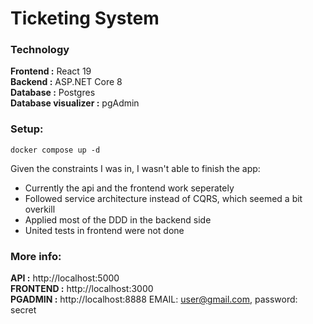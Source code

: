 # Ticketing System

### Technology

**Frontend :** React 19  
**Backend :** ASP.NET Core 8  
**Database :** Postgres  
**Database visualizer :** pgAdmin


### Setup:

`docker compose up -d`

Given the constraints I was in, I wasn't able to finish the app:
- Currently the api and the frontend work seperately
- Followed service architecture instead of CQRS, which seemed a bit overkill
- Applied most of the DDD in the backend side
- United tests in frontend were not done



### More info:

**API :** http://localhost:5000  
**FRONTEND :** http://localhost:3000  
**PGADMIN :** http://localhost:8888 EMAIL: user@gmail.com, password: secret